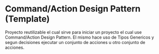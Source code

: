 # Command/Action Design Pattern (Template)
Proyecto reutilizable el cual sirve para iniciar un proyecto el cual use Command/Action Design Pattern. El mismo hace uso de Tipos Genericos y segun decisiones ejecutar un conjunto de acciones u otro conjunto de acciones.
